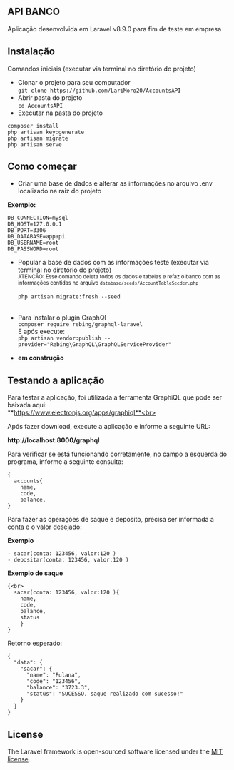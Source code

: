 

## API BANCO

Aplicação desenvolvida em Laravel v8.9.0 para fim de teste em empresa


## Instalação
 Comandos iniciais (executar via terminal no diretório do projeto)<br>

- Clonar o projeto para seu computador<br>```
git clone https://github.com/LariMoro20/AccountsAPI ```<br>
- Abrir pasta do projeto<br>
``` cd AccountsAPI ```
- Executar na pasta do projeto<br>
```
composer install
php artisan key:generate
php artisan migrate
php artisan serve
```
## Como começar

- Criar uma base de dados e alterar as informações no arquivo .env localizado na raiz do projeto

**Exemplo:**<br>
```
DB_CONNECTION=mysql
DB_HOST=127.0.0.1
DB_PORT=3306
DB_DATABASE=appapi
DB_USERNAME=root
DB_PASSWORD=root
```
- Popular a base de dados com as informações teste (executar via terminal no diretório do projeto)<br>
<small>ATENÇÃO: Esse comando deleta todos os dados e tabelas e refaz o banco com as informações contidas no arquivo ```database/seeds/AccountTableSeeder.php```</small><br><br>
```php artisan migrate:fresh --seed```<br><br>
- Para instalar o plugin GraphQl<br>
```composer require rebing/graphql-laravel```<br>
E após execute: <br>
```php artisan vendor:publish --provider="Rebing\GraphQL\GraphQLServiceProvider"```


- **em construção**

## Testando a aplicação
Para testar a aplicação, foi utilizada a ferramenta GraphiQL que pode ser baixada aqui: <br>
**https://www.electronjs.org/apps/graphiql**<br>

Após fazer download, execute a aplicação e informe a seguinte URL: 

**http://localhost:8000/graphql**<br>

Para verificar se está funcionando corretamente, no campo a esquerda do programa, informe a seguinte consulta:<br>
```
{
  accounts{
 	name,
    code,
    balance,
}
```
Para fazer as operações de saque e deposito, precisa ser informada a conta e o valor desejado: <br>

**Exemplo**<br>
```
- sacar(conta: 123456, valor:120 )
- depositar(conta: 123456, valor:120 )
```
**Exemplo de saque**<br>
```
{<br>
  sacar(conta: 123456, valor:120 ){
 	name,
    code,
    balance,
    status
    }
}
```
Retorno esperado:<br>
```
{
  "data": {
    "sacar": {
      "name": "Fulana",
      "code": "123456",
      "balance": "3723.3",
      "status": "SUCESSO, saque realizado com sucesso!"
    }
  }
}

```
## License

The Laravel framework is open-sourced software licensed under the [MIT license](https://opensource.org/licenses/MIT).
